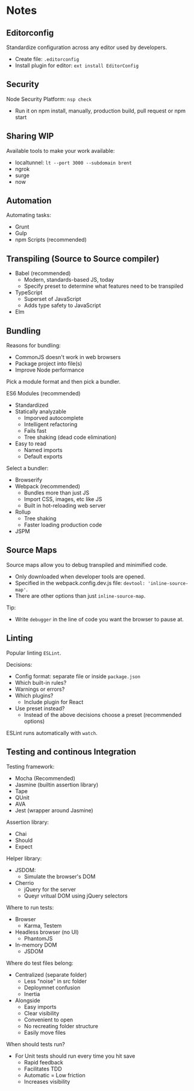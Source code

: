# Notes

## Editorconfig

Standardize configuration across any editor used by developers.
- Create file: `.editorconfig`
- Install plugin for editor: `ext install EditorConfig`

## Security

Node Security Platform:  `nsp check`
- Run it on npm install, manually, production build, pull request or npm start

## Sharing WIP

Available tools to make your work available:
- localtunnel: `lt --port 3000 --subdomain brent`
- ngrok
- surge
- now

## Automation

Automating tasks:
- Grunt
- Gulp
- npm Scripts (recommended)

## Transpiling (Source to Source compiler)

- Babel (recommended)
  - Modern, standards-based JS, today
  - Specify preset to determine what features need to be transpiled
- TypeScript
  - Superset of JavaScript
  - Adds type safety to JavaScript
- Elm

## Bundling

Reasons for bundling:
- CommonJS doesn't work in web browsers
- Package project into file(s)
- Improve Node performance

Pick a module format and then pick a bundler.

ES6 Modules (recommended)
- Standardized
- Statically analyzable
  - Imporved autocomplete
  - Intelligent refactoring
  - Fails fast
  - Tree shaking (dead code elimination)
- Easy to read
  - Named imports
  - Default exports

Select a bundler:
- Browserify
- Webpack (recommended)
  - Bundles more than just JS
  - Import CSS, images, etc like JS
  - Built in hot-reloading web server
- Rollup
  - Tree shaking
  - Faster loading production code
- JSPM

## Source Maps

Source maps allow you to debug transpiled and minimified code.
- Only downloaded when developer tools are opened.
- Specified in the webpack.config.dev.js file: `devtool: 'inline-source-map'`.  
- There are other options than just `inline-source-map`.

Tip:
- Write `debugger` in the line of code you want the browser to pause at.

## Linting

Popular linting `ESLint`.

Decisions:
- Config format: separate file or inside `package.json`
- Which built-in rules?
- Warnings or errors?
- Which plugins?
  - Include plugin for React
- Use preset instead?
  - Instead of the above decisions choose a preset (recommended options)

ESLint runs automatically with `watch`.

## Testing and continous Integration

Testing framework:
- Mocha (Recommended)
- Jasmine (builtin assertion library)
- Tape
- QUnit
- AVA
- Jest (wrapper around Jasmine)

Assertion library:
- Chai
- Should
- Expect

Helper library:
- JSDOM:
  - Simulate the browser's DOM
- Cherrio
  - jQuery for the server
  - Queyr vritual DOM using jQuery selectors

Where to run tests:
- Browser
  - Karma, Testem
- Headless browser (no UI)
  - PhantomJS
- In-memory DOM
  - JSDOM

Where do test files belong:
- Centralized (separate folder)
  - Less "noise" in src folder
  - Deploymnet confusion
  - Inertia
- Alongside
  - Easy imports
  - Clear visibility
  - Convenient to open
  - No recreating folder structure
  - Easily move files

When should tests run?
- For Unit tests should run every time you hit save
  - Rapid feedback
  - Facilitates TDD
  - Automatic = Low friction
  - Increases visibility


